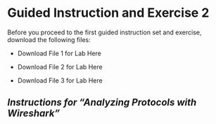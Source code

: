 Guided Instruction and Exercise 2
=================================

Before you proceed to the first guided instruction set and exercise, download
the following files:

-   Download File 1 for Lab Here

-   Download File 2 for Lab Here

-   Download File 3 for Lab Here

*Instructions for “Analyzing Protocols with Wireshark”*
-------------------------------------------------------
